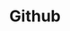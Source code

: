 ---
link: "https://github.com/tywayne"
title: Github
layout: null
permalink: null
order: 6
external: true
---